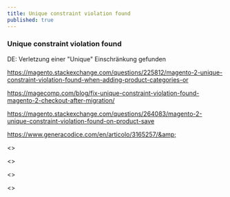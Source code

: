```yaml
---
title: Unique constraint violation found
published: true
---
```


### Unique constraint violation found

DE: Verletzung einer "Unique" Einschränkung gefunden

<https://magento.stackexchange.com/questions/225812/magento-2-unique-constraint-violation-found-when-adding-product-categories-or>

<https://magecomp.com/blog/fix-unique-constraint-violation-found-magento-2-checkout-after-migration/>

<https://magento.stackexchange.com/questions/264083/magento-2-unique-constraint-violation-found-on-product-save>

<https://www.generacodice.com/en/articolo/3165257/&amp;>

<>

<>

<>

<>
